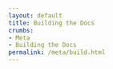 ```yaml
---
layout: default
title: Building the Docs
crumbs:
- Meta
- Building the Docs
permalink: /meta/build.html
---
```

